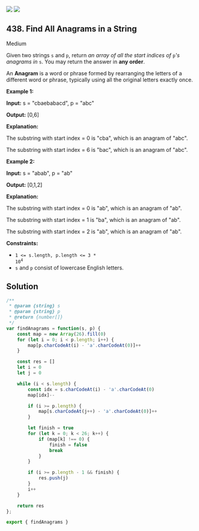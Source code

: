 [![](https://img.shields.io/github/stars/javadev/LeetCode-in-All?label=Stars&style=flat-square)](https://github.com/javadev/LeetCode-in-All)
[![](https://img.shields.io/github/forks/javadev/LeetCode-in-All?label=Fork%20me%20on%20GitHub%20&style=flat-square)](https://github.com/javadev/LeetCode-in-All/fork)

## 438\. Find All Anagrams in a String

Medium

Given two strings `s` and `p`, return _an array of all the start indices of_ `p`_'s anagrams in_ `s`. You may return the answer in **any order**.

An **Anagram** is a word or phrase formed by rearranging the letters of a different word or phrase, typically using all the original letters exactly once.

**Example 1:**

**Input:** s = "cbaebabacd", p = "abc"

**Output:** [0,6]

**Explanation:** 

The substring with start index = 0 is "cba", which is an anagram of "abc". 

The substring with start index = 6 is "bac", which is an anagram of "abc".

**Example 2:**

**Input:** s = "abab", p = "ab"

**Output:** [0,1,2]

**Explanation:** 

The substring with start index = 0 is "ab", which is an anagram of "ab". 

The substring with start index = 1 is "ba", which is an anagram of "ab". 

The substring with start index = 2 is "ab", which is an anagram of "ab".

**Constraints:**

*   <code>1 <= s.length, p.length <= 3 * 10<sup>4</sup></code>
*   `s` and `p` consist of lowercase English letters.

## Solution

```javascript
/**
 * @param {string} s
 * @param {string} p
 * @return {number[]}
 */
var findAnagrams = function(s, p) {
    const map = new Array(26).fill(0)
    for (let i = 0; i < p.length; i++) {
        map[p.charCodeAt(i) - 'a'.charCodeAt(0)]++
    }

    const res = []
    let i = 0
    let j = 0

    while (i < s.length) {
        const idx = s.charCodeAt(i) - 'a'.charCodeAt(0)
        map[idx]--

        if (i >= p.length) {
            map[s.charCodeAt(j++) - 'a'.charCodeAt(0)]++
        }

        let finish = true
        for (let k = 0; k < 26; k++) {
            if (map[k] !== 0) {
                finish = false
                break
            }
        }

        if (i >= p.length - 1 && finish) {
            res.push(j)
        }
        i++
    }

    return res
};

export { findAnagrams }
```